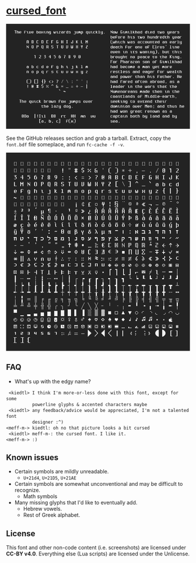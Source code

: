 # [cursed_font](https://tilde.team/~kiedtl/projects/cursed/)

![](scrots/sdemo.png)

See the GitHub releases section and grab a tarball. Extract, copy the
`font.bdf` file someplace, and run `fc-cache -f -v`.

![](scrots/charmap.png)

## FAQ

- What's up with the edgy name?
```
 <kiedtl> I think I'm more-or-less done with this font, except for some
          powerline glyphs & accented characters maybe
 <kiedtl> any feedback/advice would be appreciated, I'm not a talented font
          designer :^)
<meff-m-> kiedtl: oh no that picture looks a bit cursed
 <kiedtl> meff-m-: the cursed font. I like it.
<meff-m-> :)
```

## Known issues

- Certain symbols are mildly unreadable.
  - `U+21d4`, `U+21D5`, `U+21AE`
- Certain symbols are somewhat unconventional and may be difficult
  to recognize.
  - Math symbols
- Many missing glyphs that I'd like to eventually add.
  - Hebrew vowels.
  - Rest of Greek alphabet.

## License

This font and other non-code content (i.e. screenshots) are licensed under
**CC-BY v4.0**. Everything else (Lua scripts) are licensed under the
Unlicense.
